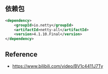 ## 依赖包
```xml
<dependency>
    <groupId>io.netty</groupId>
    <artifactId>netty-all</artifactId>
    <version>4.1.10.Final</version>
</dependency>
```

## Reference
* https://www.bilibili.com/video/BV1c4411J7Ty